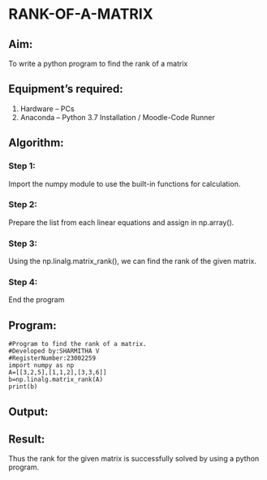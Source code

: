 # RANK-OF-A-MATRIX
## Aim:
To write a python program to find the rank of a matrix
## Equipment’s required:
1. 	Hardware – PCs
2. 	Anaconda – Python 3.7 Installation / Moodle-Code Runner
## Algorithm:
### Step 1: 
Import the numpy module to use the built-in functions for calculation.
### Step 2: 
Prepare the list from each linear equations and assign in np.array().
### Step 3:
Using the np.linalg.matrix_rank(), we can find the rank of the given matrix.
### Step 4: 
End the program
## Program:
~~~
#Program to find the rank of a matrix.
#Developed by:SHARMITHA V
#RegisterNumber:23002259
import numpy as np
A=[[3,2,5],[1,1,2],[3,3,6]]
b=np.linalg.matrix_rank(A)
print(b)
~~~
## Output:
## Result:
Thus the rank for the given matrix is successfully solved by  using a python program.

